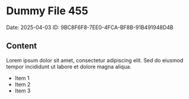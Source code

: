 # Dummy File 455

Date: 2025-04-03
ID: 9BC8F6F8-7EE0-4FCA-BF8B-91B491948D4B

## Content

Lorem ipsum dolor sit amet, consectetur adipiscing elit.
Sed do eiusmod tempor incididunt ut labore et dolore magna aliqua.

* Item 1
* Item 2
* Item 3
